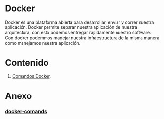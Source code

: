 # Docker

Docker es una plataforma abierta para desarrollar, enviar y correr nuestra aplicación. Docker 
permite separar nuestra aplicación de nuestra arquitectura, con esto podemos entregar rapidamente 
nuestro software. Con docker podemmos manejar nuestra infraestructura de la misma manera como 
manejamos nuestra aplicación.


# Contenido
1. [Comandos Docker](#docker-comands).


# Anexo
### [docker-comands](./docker-cheatsheet/docker-cheat-sheet.pdf)